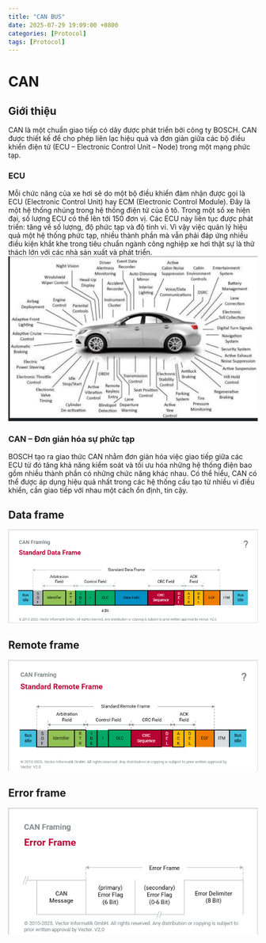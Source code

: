 ```yaml
---
title: "CAN BUS"
date: 2025-07-29 19:09:00 +0800
categories: [Protocol]
tags: [Protocol]
---
```


# CAN
## Giới thiệu
CAN là một chuẩn giao tiếp có dây được phát triển bởi công ty BOSCH. CAN được thiết kế để cho phép liên lạc hiệu quả và đơn giản giữa các bộ điều khiển điện tử (ECU – Electronic Control Unit – Node) trong một mạng phức tạp.

### ECU
Mỗi chức năng của xe hơi sẽ do một bộ điều khiển đảm nhận được gọi là ECU (Electronic Control Unit) hay ECM (Electronic Control Module). Đây là một hệ thống nhúng trong hệ thống điện tử của ô tô. 
Trong một số xe hiện đại, số lượng ECU có thể lên tới 150 đơn vị. Các ECU này liên tục được phát triển: tăng về số lượng, độ phức tạp và độ tinh vi. Vì vậy việc quản lý hiệu quả một hệ thống phức tạp, nhiều thành phần mà vẫn phải đáp ứng nhiều điều kiện khắt khe trong tiêu chuẩn ngành công nghiệp xe hơi thật sự là thử thách lớn với các nhà sản xuất và phát triển.
![alt text](/assets/Protocol/oto_components.png)

### CAN – Đơn giản hóa sự phức tạp
BOSCH tạo ra giao thức CAN nhằm đơn giản hóa việc giao tiếp giữa các ECU từ đó tăng khả năng kiểm soát và tối ưu hóa những hệ thống điện bao gồm nhiều thành phần có những chức năng khác nhau. Có thể hiểu, CAN có thể được áp dụng hiệu quả nhất trong các hệ thống cấu tạo từ nhiều vi điều khiển, cần giao tiếp với nhau một cách ổn định, tin cậy.



## Data frame
![alt text](/assets/Protocol/Can_Data_frame.png)

## Remote frame
![alt text](/assets/Protocol/Can_remote_frame.png)

## Error frame
![alt text](/assets/Protocol/Can_error_frame.png)